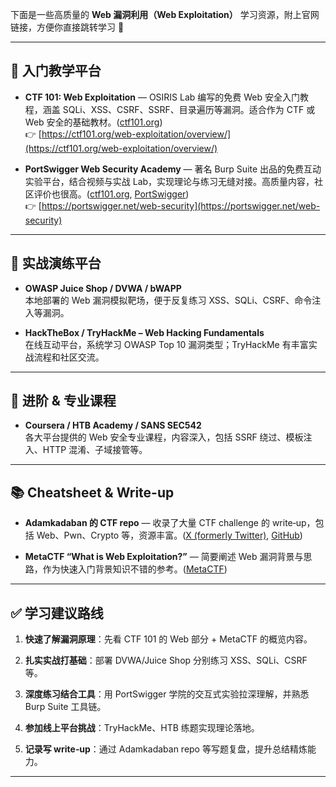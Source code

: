 下面是一些高质量的 **Web 漏洞利用（Web Exploitation）** 学习资源，附上官网链接，方便你直接跳转学习 🔗

---

## 🎯 入门教学平台

- **CTF 101: Web Exploitation** — OSIRIS Lab 编写的免费 Web 安全入门教程，涵盖 SQLi、XSS、CSRF、SSRF、目录遍历等漏洞。适合作为 CTF 或 Web 安全的基础教材。([ctf101.org](https://ctf101.org/web-exploitation/overview/?utm_source=chatgpt.com "Web Exploitation - CTF 101"))  
    👉 [https://ctf101.org/web-exploitation/overview/](https://ctf101.org/web-exploitation/overview/)
    
- **PortSwigger Web Security Academy** — 著名 Burp Suite 出品的免费互动实验平台，结合视频与实战 Lab，实现理论与练习无缝对接。高质量内容，社区评价也很高。([ctf101.org](https://ctf101.org/web-exploitation/overview/?utm_source=chatgpt.com "Web Exploitation - CTF 101"), [PortSwigger](https://portswigger.net/?utm_source=chatgpt.com "PortSwigger: Web Application Security, Testing, & Scanning"))  
    👉 [https://portswigger.net/web-security](https://portswigger.net/web-security)


---

## 🧰 实战演练平台

- **OWASP Juice Shop / DVWA / bWAPP**  
    本地部署的 Web 漏洞模拟靶场，便于反复练习 XSS、SQLi、CSRF、命令注入等漏洞。
    
- **HackTheBox / TryHackMe – Web Hacking Fundamentals**  
    在线互动平台，系统学习 OWASP Top 10 漏洞类型；TryHackMe 有丰富实战流程和社区交流。
    

---

## 📘 进阶 & 专业课程

- **Coursera / HTB Academy / SANS SEC542**  
    各大平台提供的 Web 安全专业课程，内容深入，包括 SSRF 绕过、模板注入、HTTP 混淆、子域接管等。
    

---

## 📚 Cheatsheet & Write-up

- **Adamkadaban 的 CTF repo** — 收录了大量 CTF challenge 的 write‑up，包括 Web、Pwn、Crypto 等，资源丰富。([X (formerly Twitter)](https://x.com/websecacademy?lang=en&utm_source=chatgpt.com "Web Security Academy (@WebSecAcademy) / X"), [GitHub](https://github.com/Adamkadaban/CTFs?utm_source=chatgpt.com "Adamkadaban/CTFs: CTF Cheat Sheet + Writeups / Files for some of ..."))
    
- **MetaCTF “What is Web Exploitation?”** — 简要阐述 Web 漏洞背景与思路，作为快速入门背景知识不错的参考。([MetaCTF](https://metactf.com/blog/ctf-101-series-what-is-web-exploitation/?utm_source=chatgpt.com "CTF 101 Series: What is Web Exploitation? - MetaCTF"))
    

---

## ✅ 学习建议路线

1. **快速了解漏洞原理**：先看 CTF 101 的 Web 部分 + MetaCTF 的概览内容。
    
2. **扎实实战打基础**：部署 DVWA/Juice Shop 分别练习 XSS、SQLi、CSRF 等。
    
3. **深度练习结合工具**：用 PortSwigger 学院的交互式实验拉深理解，并熟悉 Burp Suite 工具链。
    
4. **参加线上平台挑战**：TryHackMe、HTB 练题实现理论落地。
    
5. **记录写 write‑up**：通过 Adamkadaban repo 等写题复盘，提升总结精炼能力。
    

---